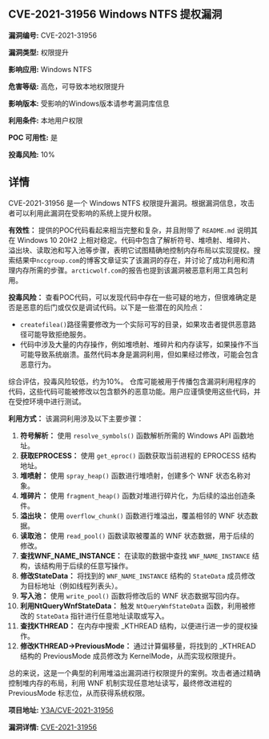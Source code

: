 ## CVE-2021-31956 Windows NTFS 提权漏洞

**漏洞编号:** CVE-2021-31956

**漏洞类型:** 权限提升

**影响应用:** Windows NTFS

**危害等级:** 高危，可导致本地权限提升

**影响版本:** 受影响的Windows版本请参考漏洞库信息

**利用条件:** 本地用户权限

**POC 可用性:** 是

**投毒风险:** 10%

## 详情

CVE-2021-31956 是一个 Windows NTFS 权限提升漏洞。根据漏洞信息，攻击者可以利用此漏洞在受影响的系统上提升权限。

**有效性：**
提供的POC代码看起来相当完整和复杂，并且附带了 `README.md` 说明其在 Windows 10 20H2 上相对稳定。代码中包含了解析符号、堆喷射、堆碎片、溢出块、读取池和写入池等步骤，表明它试图精确地控制内存布局以实现提权。搜索结果中`nccgroup.com`的博客文章证实了该漏洞的存在，并讨论了成功利用和清理内存所需的步骤。`arcticwolf.com`的报告也提到该漏洞被恶意利用工具包利用。

**投毒风险：**
查看POC代码，可以发现代码中存在一些可疑的地方，但很难确定是否是恶意的后门或仅仅是调试代码。以下是一些潜在的风险点：
* `createfilea()`路径需要修改为一个实际可写的目录，如果攻击者提供恶意路径可能导致拒绝服务。
* 代码中涉及大量的内存操作，例如堆喷射、堆碎片和内存读写，如果操作不当可能导致系统崩溃。虽然代码本身是漏洞利用，但如果经过修改，可能会包含恶意行为。

综合评估，投毒风险较低，约为10%。 仓库可能被用于传播包含漏洞利用程序的代码，这些代码可能被修改以包含额外的恶意功能。用户应谨慎使用这些代码，并在受控环境中进行测试。

**利用方式：**
该漏洞利用涉及以下主要步骤：
1.  **符号解析：** 使用 `resolve_symbols()` 函数解析所需的 Windows API 函数地址。
2.  **获取EPROCESS：** 使用 `get_eproc()` 函数获取当前进程的 EPROCESS 结构地址。
3.  **堆喷射：** 使用 `spray_heap()` 函数进行堆喷射，创建多个 WNF 状态名称对象。
4.  **堆碎片：** 使用 `fragment_heap()` 函数对堆进行碎片化，为后续的溢出创造条件。
5.  **溢出块：** 使用 `overflow_chunk()` 函数进行堆溢出，覆盖相邻的 WNF 状态数据。
6.  **读取池：** 使用 `read_pool()` 函数读取被覆盖的 WNF 状态数据，用于后续的修改。
7.  **查找WNF_NAME_INSTANCE：**  在读取的数据中查找 `WNF_NAME_INSTANCE` 结构，该结构用于后续的任意写操作。
8.  **修改StateData：**  将找到的 `WNF_NAME_INSTANCE` 结构的 `StateData` 成员修改为目标地址（例如线程列表头）。
9.  **写入池：** 使用 `write_pool()` 函数将修改后的 WNF 状态数据写回内存。
10. **利用NtQueryWnfStateData：**  触发 `NtQueryWnfStateData` 函数，利用被修改的 `StateData` 指针进行任意地址读取或写入。
11. **查找KTHREAD：** 在内存中搜索 _KTHREAD 结构，以便进行进一步的提权操作。
12. **修改KTHREAD->PreviousMode：** 通过计算偏移量，将找到的 _KTHREAD 结构的 PreviousMode 成员修改为 KernelMode，从而实现权限提升。

总的来说，这是一个典型的利用堆溢出漏洞进行权限提升的案例。攻击者通过精确控制堆内存的布局，利用 WNF 机制实现任意地址读写，最终修改进程的 PreviousMode 标志位，从而获得系统权限。

**项目地址:** [Y3A/CVE-2021-31956](https://github.com/Y3A/CVE-2021-31956)

**漏洞详情:** [CVE-2021-31956](https://nvd.nist.gov/vuln/detail/CVE-2021-31956)
